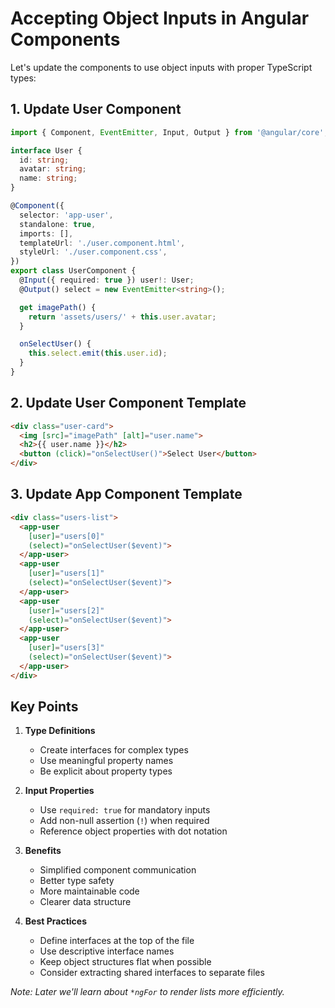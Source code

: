# Accepting Object Inputs in Angular Components

Let's update the components to use object inputs with proper TypeScript types:

## 1. Update User Component

````typescript
import { Component, EventEmitter, Input, Output } from '@angular/core';

interface User {
  id: string;
  avatar: string;
  name: string;
}

@Component({
  selector: 'app-user',
  standalone: true,
  imports: [],
  templateUrl: './user.component.html',
  styleUrl: './user.component.css',
})
export class UserComponent {
  @Input({ required: true }) user!: User;
  @Output() select = new EventEmitter<string>();

  get imagePath() {
    return 'assets/users/' + this.user.avatar;
  }

  onSelectUser() {
    this.select.emit(this.user.id);
  }
}
````

## 2. Update User Component Template

````html
<div class="user-card">
  <img [src]="imagePath" [alt]="user.name">
  <h2>{{ user.name }}</h2>
  <button (click)="onSelectUser()">Select User</button>
</div>
````

## 3. Update App Component Template

````html
<div class="users-list">
  <app-user 
    [user]="users[0]"
    (select)="onSelectUser($event)">
  </app-user>
  <app-user 
    [user]="users[1]"
    (select)="onSelectUser($event)">
  </app-user>
  <app-user 
    [user]="users[2]"
    (select)="onSelectUser($event)">
  </app-user>
  <app-user 
    [user]="users[3]"
    (select)="onSelectUser($event)">
  </app-user>
</div>
````

## Key Points

1. **Type Definitions**
   - Create interfaces for complex types
   - Use meaningful property names
   - Be explicit about property types

2. **Input Properties**
   - Use `required: true` for mandatory inputs
   - Add non-null assertion (`!`) when required
   - Reference object properties with dot notation

3. **Benefits**
   - Simplified component communication
   - Better type safety
   - More maintainable code
   - Clearer data structure

4. **Best Practices**
   - Define interfaces at the top of the file
   - Use descriptive interface names
   - Keep object structures flat when possible
   - Consider extracting shared interfaces to separate files

*Note: Later we'll learn about `*ngFor` to render lists more efficiently.*

